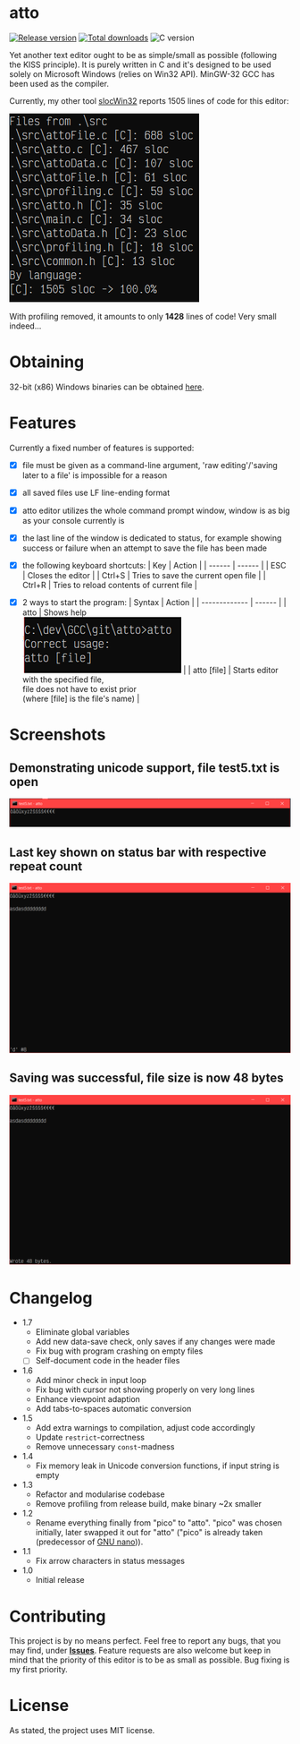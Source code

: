 # atto

[![Release version](https://img.shields.io/github/v/release/makuke1234/atto?display_name=release&include_prereleases)](https://github.com/makuke1234/atto/releases/latest)
[![Total downloads](https://img.shields.io/github/downloads/makuke1234/atto/total)](https://github.com/makuke1234/atto/releases)
![C version](https://img.shields.io/badge/version-C99-blue.svg)

Yet another text editor ought to be as simple/small as possible (following the KISS principle). It is purely written in C and
it's designed to be used solely on Microsoft Windows (relies on Win32 API). MinGW-32 GCC has been used as the compiler.

Currently, my other tool [slocWin32](https://github.com/makuke1234/slocWin32) reports 1505 lines of code for this editor:

![SLOC](./images/sloc.png)

With profiling removed, it amounts to only **1428** lines of code! Very small indeed...


# Obtaining

32-bit (x86) Windows binaries can be obtained [here](https://github.com/makuke1234/atto/releases).


# Features

Currently a fixed number of features is supported:
- [x] file must be given as a command-line argument, 'raw editing'/'saving later to a file' is impossible for a reason
- [x] all saved files use LF line-ending format
- [x] atto editor utilizes the whole command prompt window, window is as big as your console currently is
- [x] the last line of the window is dedicated to status, for example showing success or failure when an attempt to save the file has been made
- [x] the following keyboard shortcuts:
	| Key    | Action |
	| ------ | ------ |
	| ESC    | Closes the editor |
	| Ctrl+S | Tries to save the current open file |
	| Ctrl+R | Tries to reload contents of current file |
- [x] 2 ways to start the program:
	| Syntax        | Action |
	| ------------- | ------ |
	| atto          | Shows help<br>![help image](./images/help.PNG) |
	| atto \[file\] | Starts editor with the specified file,<br>file does not have to exist prior<br>(where \[file\] is the file's name) |


# Screenshots

## Demonstrating unicode support, file test5.txt is open
![Unicode Support](./images/unicodeSupport.PNG)

## Last key shown on status bar with respective repeat count
![Key frequency](./images/keyFreq.PNG)

## Saving was successful, file size is now 48 bytes
![!Saving success](./images/savingSuc.PNG)


# Changelog

* 1.7
	* Eliminate global variables
	* Add new data-save check, only saves if any changes were made
	* Fix bug with program crashing on empty files
	* [ ] Self-document code in the header files
* 1.6
	* Add minor check in input loop
	* Fix bug with cursor not showing properly on very long lines
	* Enhance viewpoint adaption
	* Add tabs-to-spaces automatic conversion
* 1.5
	* Add extra warnings to compilation, adjust code accordingly
	* Update `restrict`-correctness
	* Remove unnecessary `const`-madness
* 1.4
	* Fix memory leak in Unicode conversion functions, if input string is empty
* 1.3
	* Refactor and modularise codebase
	* Remove profiling from release build, make binary ~2x smaller
* 1.2
	* Rename everything finally from "pico" to "atto". "pico" was chosen initially,
	later swapped it out for "atto" ("pico" is already taken (predecessor of [GNU nano](https://github.com/madnight/nano))).
* 1.1
	* Fix arrow characters in status messages
* 1.0
	* Initial release


# Contributing

This project is by no means perfect. Feel free to report any bugs, that you may find, under
**[Issues](https://github.com/makuke1234/atto/issues)**.
Feature requests are also welcome but keep in mind that the priority of this editor
is to be as small as possible. Bug fixing is my first priority.


# License

As stated, the project uses MIT license.
